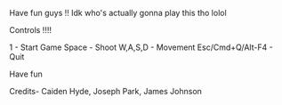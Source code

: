 Have fun guys !! Idk who's actually gonna play this tho lolol

Controls !!!!

1 - Start Game
Space - Shoot
W,A,S,D - Movement
Esc/Cmd+Q/Alt-F4 - Quit

Have fun

Credits- Caiden Hyde, Joseph Park, James Johnson
